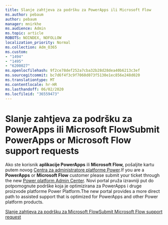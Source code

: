 ```yaml
---
title: Slanje zahtjeva za podršku za PowerApps ili Microsoft Flow
ms.author: pebaum
author: pebaum
manager: mnirkhe
ms.audience: Admin
ms.topic: article
ROBOTS: NOINDEX, NOFOLLOW
localization_priority: Normal
ms.collection: Adm_O365
ms.custom:
- "1494"
- "1495"
- "6200027"
ms.openlocfilehash: 9f2ce78def252a7cba32b28d28dea40b6213c3ef
ms.sourcegitcommit: bc7d6f4f3c9f7060d073f5130e1ec856e248d020
ms.translationtype: MT
ms.contentlocale: hr-HR
ms.lasthandoff: 06/02/2020
ms.locfileid: "36559473"
---
```

# <a name="submit-powerapps-or-microsoft-flow-support-requests"></a><span data-ttu-id="f9228-102">Slanje zahtjeva za podršku za PowerApps ili Microsoft Flow</span><span class="sxs-lookup"><span data-stu-id="f9228-102">Submit PowerApps or Microsoft Flow support requests</span></span>

<span data-ttu-id="f9228-103">Ako ste korisnik **aplikacije PowerApps** ili **Microsoft Flow,** pošaljite kartu putem novog [Centra za administratore platforme Power](https://admin.powerplatform.microsoft.com/support?newTicket&product=15819).</span><span class="sxs-lookup"><span data-stu-id="f9228-103">If you are a **PowerApps** or **Microsoft Flow** customer please submit your ticket through the new [Power platform Admin Center](https://admin.powerplatform.microsoft.com/support?newTicket&product=15819).</span></span> <span data-ttu-id="f9228-104">Novi portal pruža izravniji put do potpomognute podrške koja je optimizirana za PowerApps i druge proizvode platforme Power Platform.</span><span class="sxs-lookup"><span data-stu-id="f9228-104">The new portal provides a more direct path to assisted support that is optimized for PowerApps and other Power platform products.</span></span>

[<span data-ttu-id="f9228-105">Slanje zahtjeva za podršku za Microsoft Flow</span><span class="sxs-lookup"><span data-stu-id="f9228-105">Submit Microsoft Flow support request</span></span>](https://admin.powerplatform.microsoft.com/support?newTicket&product=Flow)